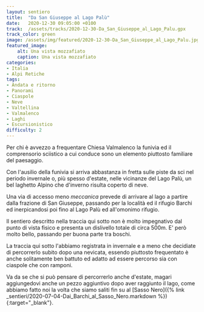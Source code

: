 ```yaml
---
layout: sentiero
title:  "Da San Giuseppe al Lago Palù"
date:   2020-12-30 09:05:00 +0100
track:  /assets/tracks/2020-12-30-Da_San_Giuseppe_al_Lago_Palu.gpx
track_color: green
image: /assets/img/featured/2020-12-30-Da_San_Giuseppe_al_Lago_Palu.jpg
featured_image:
    alt: Una vista mozzafiato
    caption: Una vista mozzafiato
categories:
- Italia
- Alpi Retiche
tags:
- Andata e ritorno
- Panorami
- Ciaspole
- Neve
- Valtellina
- Valmalenco
- Laghi
- Escursionistico
difficulty: 2
---
```


Per chi è avvezzo a frequentare Chiesa Valmalenco la funivia ed il comprensorio sciistico a cui conduce sono un elemento piuttosto familiare del paesaggio.

Con l'ausilio della funivia si arriva abbastanza in fretta sulle piste da sci nel periodo invernale o, più spesso d'estate, nelle vicinanze del Lago Palù, un bel laghetto Alpino che d'inverno risulta coperto di neve.

Una via di accesso meno _meccanica_ prevede di arrivare al lago a partire dalla frazione di San Giuseppe, passando per la località ed il rifugio Barchi ed inerpicandosi poi fino al Lago Palù ed all'omonimo rifugio.

Il sentiero descritto nella traccia qui sotto non è molto impegnativo dal punto di vista fisico e presenta un dislivello totale di circa 500m. E' però molto bello, passando per buona parte tra boschi.

La traccia qui sotto l'abbiamo registrata in invernale e a meno che decidiate di percorrerlo subito dopo una nevicata, essendo piuttosto frequentato è anche solitamente ben battuto ed adatto ad essere percorso sia con ciaspole che con ramponi.

Va da se che si può pensare di percorrerlo anche d'estate, magari aggiungedovi anche un pezzo aggiuntivo dopo aver raggiunto il lago, come abbiamo fatto noi la volta che siamo saliti fin su al [Sasso Nero]({% link _sentieri/2020-07-04-Dai_Barchi_al_Sasso_Nero.markdown %}){:target="_blank"}.
